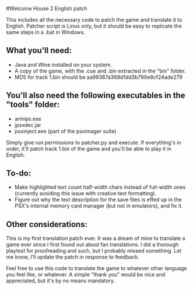 #Welcome House 2 English patch

This includes all the necessary code to patch the game and translate it to English.
Patcher script is Linux only, but it should be easy to replicate the same steps in a .bat in Windows.

## What you'll need:

*	Java and Wine installed on your system.
*	A copy of the game, with the .cue and .bin extracted in the "bin" folder.
*	MD5 for track 1.bin should be aa99387a368d1dd3b790e8cf24ade279

##	You'll also need the following executables in the "tools" folder:
*	armips.exe
*	jpsxdec.jar
*	psxinject.exe (part of the psximager suite)

Simply give run permissions to patcher.py and execute. If everything's in order, it'll patch track 1.bin of the game and you'll be able to play it in English.

##	To-do:
*	Make highlighted text count half-width chars instead of full-width ones (currently avoiding this issue with creative text formatting).
*	Figure out why the text description for the save files is effed up in the PSX's internal memory card manager (but not in emulators), and fix it.

##	Other considerations:

This is my first translation patch ever. It was a dream of mine to translate a game ever since I first found out about fan translations. I did a thorough playtest for proofreading and such, but I probably missed something. Let me know, I'll update the patch in response to feedback.

Feel free to use this code to translate the game to whatever other language you feel like, or whatever. A simple "thank you" would be nice and appreciated, but it's by no means mandatory.
